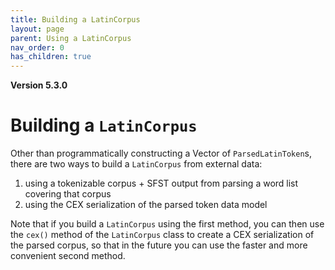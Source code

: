 ```yaml
---
title: Building a LatinCorpus
layout: page
parent: Using a LatinCorpus
nav_order: 0
has_children: true
---
```


**Version 5.3.0**

# Building a `LatinCorpus`

Other than programmatically constructing a Vector of `ParsedLatinToken`s, there are two ways to build a `LatinCorpus` from external data:

1. using a tokenizable corpus + SFST output from parsing a word list covering that corpus
2. using the CEX serialization of the parsed token data model

Note that if you build a `LatinCorpus` using the first method, you can then use the `cex()` method of the `LatinCorpus` class to create a CEX serialization of the parsed corpus, so that in the future you can use the faster and more convenient second method.
